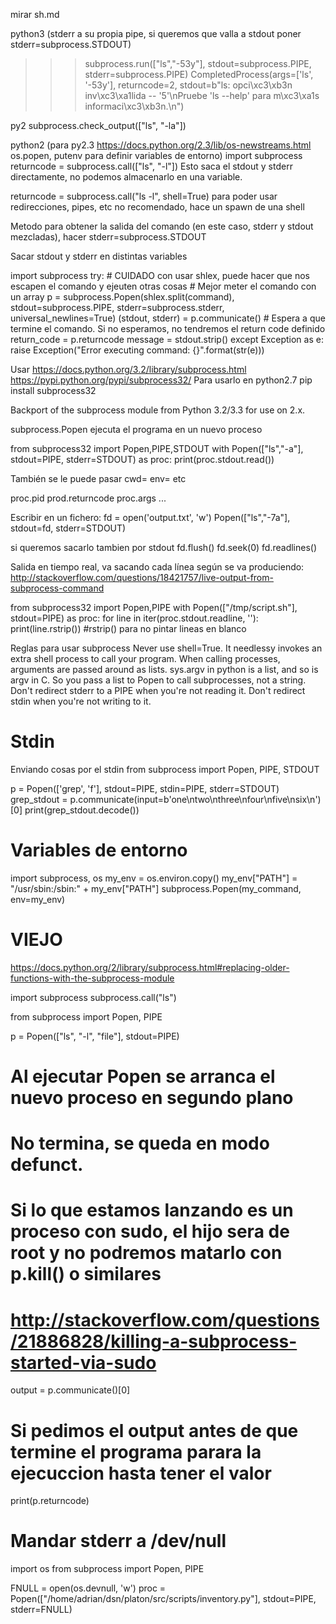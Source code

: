 mirar sh.md

python3 (stderr a su propia pipe, si queremos que valla a stdout poner stderr=subprocess.STDOUT)
>>> subprocess.run(["ls","-53y"], stdout=subprocess.PIPE, stderr=subprocess.PIPE)
CompletedProcess(args=['ls', '-53y'], returncode=2, stdout=b"ls: opci\xc3\xb3n inv\xc3\xa1lida -- '5'\nPruebe 'ls --help' para m\xc3\xa1s informaci\xc3\xb3n.\n")


py2
subprocess.check_output(["ls", "-la"])


python2 (para py2.3 https://docs.python.org/2.3/lib/os-newstreams.html os.popen, putenv para definir variables de entorno)
import subprocess
returncode = subprocess.call(["ls", "-l"])
Esto saca el stdout y stderr directamente, no podemos almacenarlo en una variable.

returncode = subprocess.call("ls -l", shell=True)
  para poder usar redirecciones, pipes, etc
  no recomendado, hace un spawn de una shell


Metodo para obtener la salida del comando (en este caso, stderr y stdout mezcladas), hacer stderr=subprocess.STDOUT

Sacar stdout y stderr en distintas variables

import subprocess
try:
    # CUIDADO con usar shlex, puede hacer que nos escapen el comando y ejeuten otras cosas
    # Mejor meter el comando con un array
    p = subprocess.Popen(shlex.split(command), stdout=subprocess.PIPE, stderr=subprocess.stderr, universal_newlines=True)
    (stdout, stderr) = p.communicate() # Espera a que termine el comando. Si no esperamos, no tendremos el return code definido
    return_code = p.returncode
    message = stdout.strip()
except Exception as e:
    raise Exception("Error executing command: {}".format(str(e)))


Usar https://docs.python.org/3.2/library/subprocess.html
https://pypi.python.org/pypi/subprocess32/
Para usarlo en python2.7
pip install subprocess32

Backport of the subprocess module from Python 3.2/3.3 for use on 2.x.


subprocess.Popen
  ejecuta el programa en un nuevo proceso

from subprocess32 import Popen,PIPE,STDOUT
with Popen(["ls","-a"], stdout=PIPE, stderr=STDOUT) as proc:
    print(proc.stdout.read())

También se le puede pasar
cwd=
env=
etc

proc.pid
prod.returncode
proc.args
...

Escribir en un fichero:
fd = open('output.txt', 'w')
Popen(["ls","-7a"], stdout=fd, stderr=STDOUT)

si queremos sacarlo tambien por stdout
fd.flush()
fd.seek(0)
fd.readlines()



Salida en tiempo real, va sacando cada línea según se va produciendo:
http://stackoverflow.com/questions/18421757/live-output-from-subprocess-command

from subprocess32 import Popen,PIPE
with Popen(["/tmp/script.sh"], stdout=PIPE) as proc:
  for line in iter(proc.stdout.readline, ''):
    print(line.rstrip()) #rstrip() para no pintar lineas en blanco


Reglas para usar subprocess
Never use shell=True. It needlessy invokes an extra shell process to call your program.
When calling processes, arguments are passed around as lists. sys.argv in python is a list, and so is argv in C. So you pass a list to Popen to call subprocesses, not a string.
Don't redirect stderr to a PIPE when you're not reading it.
Don't redirect stdin when you're not writing to it.


# Stdin
Enviando cosas por el stdin
from subprocess import Popen, PIPE, STDOUT

p = Popen(['grep', 'f'], stdout=PIPE, stdin=PIPE, stderr=STDOUT)
grep_stdout = p.communicate(input=b'one\ntwo\nthree\nfour\nfive\nsix\n')[0]
print(grep_stdout.decode())


# Variables de entorno
import subprocess, os
my_env = os.environ.copy()
my_env["PATH"] = "/usr/sbin:/sbin:" + my_env["PATH"]
subprocess.Popen(my_command, env=my_env)



# VIEJO #
https://docs.python.org/2/library/subprocess.html#replacing-older-functions-with-the-subprocess-module

import subprocess
subprocess.call("ls")



from subprocess import Popen, PIPE

p = Popen(["ls", "-l", "file"], stdout=PIPE)
# Al ejecutar Popen se arranca el nuevo proceso en segundo plano
# No termina, se queda en modo defunct.
# Si lo que estamos lanzando es un proceso con sudo, el hijo sera de root y no podremos matarlo con p.kill() o similares
# http://stackoverflow.com/questions/21886828/killing-a-subprocess-started-via-sudo

output = p.communicate()[0]
# Si pedimos el output antes de que termine el programa parara la ejecuccion hasta tener el valor

print(p.returncode)


# Mandar stderr a /dev/null
import os
from subprocess import Popen, PIPE

FNULL = open(os.devnull, 'w')
proc = Popen(["/home/adrian/dsn/platon/src/scripts/inventory.py"], stdout=PIPE, stderr=FNULL)

